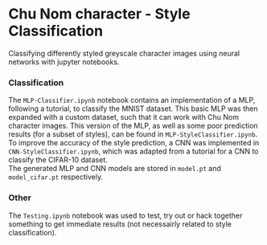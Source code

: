 # Chu Nom character - Style Classification
Classifying differently styled greyscale character images using neural networks with jupyter notebooks.

### Classification
The `MLP-Classifier.ipynb` notebook contains an implementation of a MLP, following a tutorial, to classify the MNIST dataset. This basic MLP was then expanded with a custom dataset, 
such that it can work with Chu Nom character images. This version of the MLP, as well as some poor prediction results (for a subset of styles), can be found in `MLP-StyleClassifier.ipynb`.  
To improve the accuracy of the style prediction, a CNN was implemented in `CNN-StyleClassifier.ipynb`, which was adapted from a tutorial for a CNN to classify the CIFAR-10 dataset.  
The generated MLP and CNN models are stored in `model.pt` and `model_cifar.pt` respectively.


### Other
The `Testing.ipynb` notebook was used to test, try out or hack together something to get immediate results (not necessairly related to style classification).
